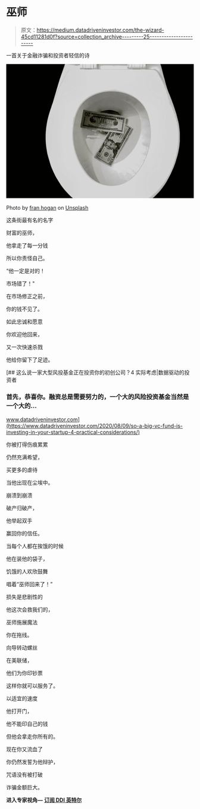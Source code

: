 # 巫师

> 原文：<https://medium.datadriveninvestor.com/the-wizard-45cd11281d0f?source=collection_archive---------25----------------------->

一首关于金融诈骗和投资者轻信的诗

![](img/29bda45192846dff36f6df2fe43bd1f3.png)

Photo by [fran hogan](https://unsplash.com/@franagain?utm_source=medium&utm_medium=referral) on [Unsplash](https://unsplash.com?utm_source=medium&utm_medium=referral)

这条街最有名的名字

财富的巫师，

他拿走了每一分钱

所以你责怪自己。

“他一定是对的！

市场错了！"

在市场修正之前，

你的钱不见了。

如此忠诚和愿意

你欢迎他回来，

又一次快速杀戮

他给你留下了足迹。

[](https://www.datadriveninvestor.com/2020/08/09/so-a-big-vc-fund-is-investing-in-your-startup-4-practical-considerations/) [## 这么说一家大型风投基金正在投资你的初创公司？4 实际考虑|数据驱动的投资者

### 首先，恭喜你。融资总是需要努力的，一个大的风险投资基金当然是一个大的…

www.datadriveninvestor.com](https://www.datadriveninvestor.com/2020/08/09/so-a-big-vc-fund-is-investing-in-your-startup-4-practical-considerations/) 

你被打得伤痕累累

仍然充满希望，

买更多的虐待

当他出现在尘埃中。

崩溃到崩溃

破产归破产，

他举起双手

赢回你的信任。

当每个人都在挨饿的时候

他在装他的袋子，

饥饿的人欢欣鼓舞

唱着“巫师回来了！”

损失是悲剧性的

他这次会救我们的，

巫师施展魔法

你在拖线。

向导转动螺丝

在美联储，

他们为你印钞票

这样你就可以服务了。

以适宜的速度

他打开门，

他不能印自己的钱

但他会拿走你所有的。

现在你又流血了

你仍然发誓为他辩护，

咒语没有被打破

诈骗金额巨大。

**进入专家视角—** [**订阅 DDI 英特尔**](https://datadriveninvestor.com/ddi-intel)